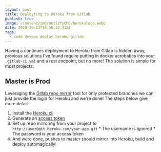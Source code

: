```yaml
---
layout: post
title: Deployting to Heroku from Gitlab
publish: true
image: /content/img/netlifyCMS/herokulogo.webp
date: 2020-10-13T18:56:32.412Z
tags:
  - code devops deploy heroku gitlab
---
```

Having a continues deployment to Heroku from Gitlab is hidden away, previous solutions I've found require putting in docker acrobatics into your `.gitlab-ci.yml` and a rest endpoint; but no more! The solution is simple for most projects.

## Master is Prod
Leveraging the [Gitlab repo mirror](https://docs.gitlab.com/ee/user/project/repository/repository_mirroring.html) tool for only protected branches we can just provide the login for Heroku and we're done! The steps below give more detail:
  1. Install the [Heroku cli](https://devcenter.heroku.com/articles/heroku-cli)
  1. Generate an [access token](https://devcenter.heroku.com/articles/authentication#retrieving-the-api-token)
  1. Set up repo mirroring from your project to `http://user@git.heroku.com/your-app.git`
    * The username is ignored
    * The password is your access token
  1. And were done, pushes to master should mirror into Heroku, build and deploy automagically!


